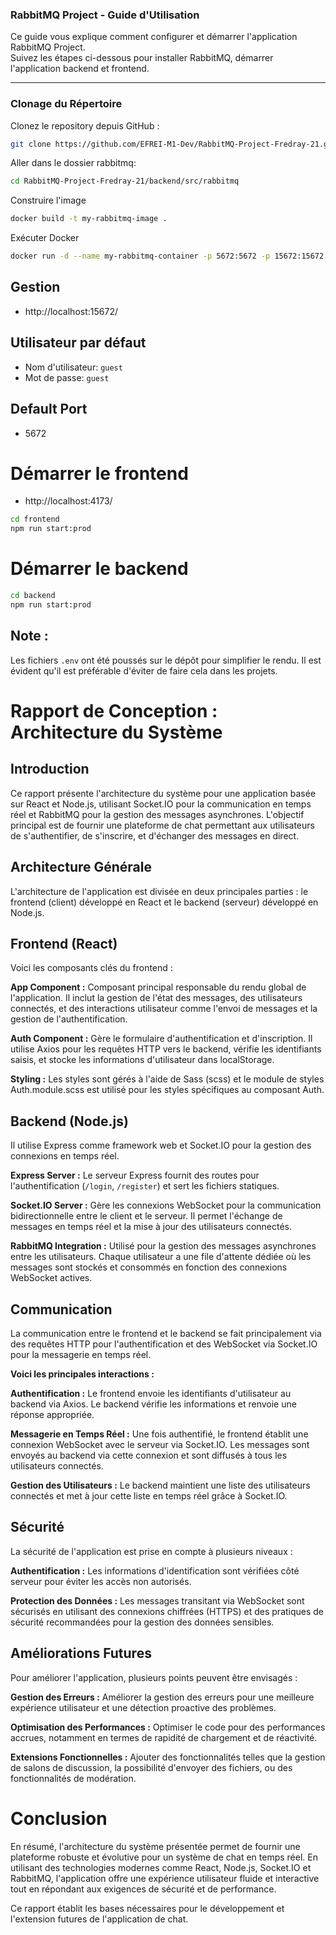 ### RabbitMQ Project - Guide d'Utilisation

Ce guide vous explique comment configurer et démarrer l'application RabbitMQ Project.  
Suivez les étapes ci-dessous pour installer RabbitMQ, démarrer l'application backend et frontend.

---

### Clonage du Répertoire

Clonez le repository depuis GitHub :

```bash
git clone https://github.com/EFREI-M1-Dev/RabbitMQ-Project-Fredray-21.git
```

Aller dans le dossier rabbitmq:
```bash
cd RabbitMQ-Project-Fredray-21/backend/src/rabbitmq
```

Construire l'image
```bash
docker build -t my-rabbitmq-image .
```

Exécuter Docker
```bash
docker run -d --name my-rabbitmq-container -p 5672:5672 -p 15672:15672 my-rabbitmq-image
```



## Gestion
- http://localhost:15672/


## Utilisateur par défaut
- Nom d'utilisateur: `guest`
- Mot de passe: `guest`


## Default Port
- 5672


# Démarrer le frontend
- http://localhost:4173/
```bash
cd frontend
npm run start:prod
```


# Démarrer le backend
```bash
cd backend
npm run start:prod
```

## Note :
Les fichiers `.env` ont été poussés sur le dépôt pour simplifier le rendu.
Il est évident qu'il est préférable d'éviter de faire cela dans les projets.


# Rapport de Conception : Architecture du Système
## Introduction
Ce rapport présente l'architecture du système pour une application basée sur React et Node.js, utilisant Socket.IO pour la communication en temps réel et RabbitMQ pour la gestion des messages asynchrones. L'objectif principal est de fournir une plateforme de chat permettant aux utilisateurs de s'authentifier, de s'inscrire, et d'échanger des messages en direct.

## Architecture Générale
L'architecture de l'application est divisée en deux principales parties : le frontend (client) développé en React et le backend (serveur) développé en Node.js.

## Frontend (React)
Voici les composants clés du frontend :

**App Component :** Composant principal responsable du rendu global de l'application. Il inclut la gestion de l'état des messages, des utilisateurs connectés, et des interactions utilisateur comme l'envoi de messages et la gestion de l'authentification.

**Auth Component :** Gère le formulaire d'authentification et d'inscription. Il utilise Axios pour les requêtes HTTP vers le backend, vérifie les identifiants saisis, et stocke les informations d'utilisateur dans localStorage.

**Styling :** Les styles sont gérés à l'aide de Sass (scss) et le module de styles Auth.module.scss est utilisé pour les styles spécifiques au composant Auth.

## Backend (Node.js)
Il utilise Express comme framework web et Socket.IO pour la gestion des connexions en temps réel.

**Express Server :** Le serveur Express fournit des routes pour l'authentification (`/login`, `/register`) et sert les fichiers statiques.

**Socket.IO Server :** Gère les connexions WebSocket pour la communication bidirectionnelle entre le client et le serveur. Il permet l'échange de messages en temps réel et la mise à jour des utilisateurs connectés.

**RabbitMQ Integration :** Utilisé pour la gestion des messages asynchrones entre les utilisateurs. Chaque utilisateur a une file d'attente dédiée où les messages sont stockés et consommés en fonction des connexions WebSocket actives.

## Communication
La communication entre le frontend et le backend se fait principalement via des requêtes HTTP pour l'authentification et des WebSocket via Socket.IO pour la messagerie en temps réel. 

**Voici les principales interactions :**

**Authentification :** Le frontend envoie les identifiants d'utilisateur au backend via Axios. Le backend vérifie les informations et renvoie une réponse appropriée.

**Messagerie en Temps Réel :** Une fois authentifié, le frontend établit une connexion WebSocket avec le serveur via Socket.IO. Les messages sont envoyés au backend via cette connexion et sont diffusés à tous les utilisateurs connectés.

**Gestion des Utilisateurs :** Le backend maintient une liste des utilisateurs connectés et met à jour cette liste en temps réel grâce à Socket.IO.

## Sécurité
La sécurité de l'application est prise en compte à plusieurs niveaux :

**Authentification :** Les informations d'identification sont vérifiées côté serveur pour éviter les accès non autorisés.

**Protection des Données :** Les messages transitant via WebSocket sont sécurisés en utilisant des connexions chiffrées (HTTPS) et des pratiques de sécurité recommandées pour la gestion des données sensibles.

## Améliorations Futures
Pour améliorer l'application, plusieurs points peuvent être envisagés :

**Gestion des Erreurs :** Améliorer la gestion des erreurs pour une meilleure expérience utilisateur et une détection proactive des problèmes.

**Optimisation des Performances :** Optimiser le code pour des performances accrues, notamment en termes de rapidité de chargement et de réactivité.

**Extensions Fonctionnelles :** Ajouter des fonctionnalités telles que la gestion de salons de discussion, la possibilité d'envoyer des fichiers, ou des fonctionnalités de modération.

# Conclusion
En résumé, l'architecture du système présentée permet de fournir une plateforme robuste et évolutive pour un système de chat en temps réel. En utilisant des technologies modernes comme React, Node.js, Socket.IO et RabbitMQ, l'application offre une expérience utilisateur fluide et interactive tout en répondant aux exigences de sécurité et de performance.

Ce rapport établit les bases nécessaires pour le développement et l'extension futures de l'application de chat.